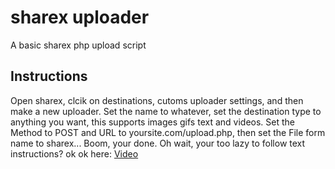 # sharex uploader
A basic sharex php upload script

## Instructions

Open sharex, clcik on destinations, cutoms uploader settings, and then make a new uploader. Set the name to whatever, set the destination type to anything you want, this supports images gifs text and videos. Set the Method to POST and URL to yoursite.com/upload.php, then set the File form name to sharex... Boom, your done. Oh wait, your too lazy to follow text instructions? ok ok here: [Video](https://user-images.githubusercontent.com/67392184/111854626-6a72f200-88dd-11eb-92eb-d7a23e820b56.mp4)


